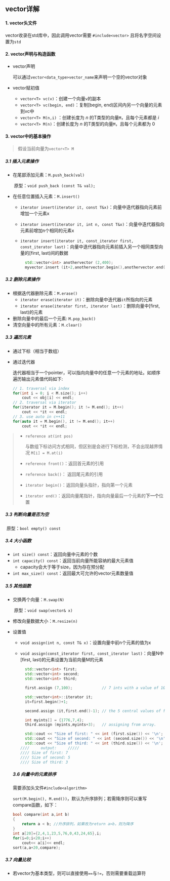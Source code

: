 ## vector详解

#### 1. vector头文件

 vector收录在std库中，因此调用vector需要 `#include<vector>` 且将名字空间设置为`std`

#### 2. vector声明与构造函数

- vector声明

  可以通过`vector<data_type>vector_name`来声明一个空的vector对象

- vector赋初值

  - `vector<T> vc(v)`：创建一个向量`v`的副本
  - `vector<T> vc(begin, end)`：复制[begin, end)区间内另一个向量的元素到vc中
  - `vector<T> M(n,i)` ：创建长度为 $n$ 的T类型的向量`M`，且每个元素都是 $i$
  - `vector<T> M(n)`：创建长度为 $n$ 的T类型的向量`M`，且每个元素都为 $0$

#### 3. vector中的基本操作

> 假设当前向量为`vector<T> M`

##### 3.1 插入元素操作

- 在尾部添加元素：`M.push_back(val)`

  ​	原型：`void push_back (const T& val);` 

- 在任意位置插入元素：`M.insert()`

  - `iterator insert(iterator it, const T&x)`：向量中迭代器指向元素前增加一个元素x

  - `iterator insert(iterator it, int n, const T&x)`：向量中迭代器指向元素前增加n个相同的元素x

  - `iterator insert(iterator it, const_iterator first, const_iterator last)`：向量中迭代器指向元素前插入另一个相同类型向量的[first, last)间的数据

    ```c++
      std::vector<int> anothervector (2,400);
      myvector.insert (it+2,anothervector.begin(),anothervector.end());
    ```

##### 3.2 删除元素操作

- 根据迭代器删除元素：`M.erase()`
  - `iterator erase(iterator it)`：删除向量中迭代器`it`所指向的元素
  - `iterator erase(iterator first, iterator last)`：删除向量中[first, last)的元素
- 删除向量中的最后一个元素: `M.pop_back()`
- 清空向量中的所有元素：`M.clear()`

##### 3.3 遍历元素

- 通过下标（相当于数组）

- 通过迭代器

  ​	迭代器相当于一个pointer，可以指向向量中的任意一个元素的地址。如顺序遍历输出元素值代码如下:

  ```c++
  // 1. traversal via index
  for(int i = 0; i < M.size(); i++)
      cout << obj[i] << endl;
  // 2. traversal via iterator
  for(iterator it = M.begin(); it != M.end(); it++)
      cout << *it << endl;
  // 3. use auto in c++11
  for(auto it = M.begin(), it != M.end(); it++)
      cout << *it << endl;
  ```

> - `reference at(int pos)` 
>
>    与数组下标访问方式相同，但区别是会进行下标检测，不会出现越界情况   `M[i] = M.at(i)`
>
> - `reference front()`：返回首元素的引用
>
> - `reference back()`： 返回尾元素的引用
>
> - `iterator begin()`：返回向量头指针，指向第一个元素
>
> - `iterator end()`：返回向量尾指针，指向向量最后一个元素的**下一个**位置

##### 3.3 判断向量是否为空

​	原型：`bool empty() const`

##### 3.4 大小函数

- `int size() const`：返回向量中元素的个数
- `int capacity() const`：返回当前向量所能容纳的最大元素值
  - capacity会大于等于size，因为存在预分配
- `int max_size() const`：返回最大可允许的vector元素数量值

##### 3.5 其他函数

- 交换两个向量：`M.swap(N)`

  ​	原型：`void swap(vector& x)`

- 修改向量数据大小：`M.resize(n)`

- 设置值

  - `void assign(int n, const T& x)`：设置向量中前n个元素的值为x

  - `void assign(const_iterator first, const_iterator last)`：向量N中[first, last)的元素设置为当前向量M的元素

    ```C++
      std::vector<int> first;
      std::vector<int> second;
      std::vector<int> third;
    
      first.assign (7,100);             // 7 ints with a value of 100
    
      std::vector<int>::iterator it;
      it=first.begin()+1;
    
      second.assign (it,first.end()-1); // the 5 central values of first
    
      int myints[] = {1776,7,4};
      third.assign (myints,myints+3);   // assigning from array.
    
      std::cout << "Size of first: " << int (first.size()) << '\n';
      std::cout << "Size of second: " << int (second.size()) << '\n';
      std::cout << "Size of third: " << int (third.size()) << '\n';
    ////     output:     /////
    //// Size of first: 7
    //// Size of second: 5
    //// Size of third: 3
    ```

  ##### 3.6 向量中的元素排序

   需要添加头文件`#include<algorithm>`

  ​		`sort(M.begin(), M.end())`，默认为升序排列；若需降序则可以重写compare函数，如下：

  ```c++
  bool compare(int a,int b) 
  { 
      return a < b; //升序排列，如果改为return a>b，则为降序 
  } 
  int a[20]={2,4,1,23,5,76,0,43,24,65},i; 
  for(i=0;i<20;i++) 
      cout<< a[i]<< endl; 
  sort(a,a+20,compare);
  ```

##### 3.7 向量比较

- 若vector为基本类型，则可以直接使用`==`与`!=`，否则需要重载运算符